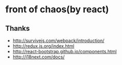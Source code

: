 # front of chaos(by react)

## Thanks
- <http://survivejs.com/webpack/introduction/>
- <http://redux.js.org/index.html>
- <http://react-bootstrap.github.io/components.html>
- <http://i18next.com/docs/>
